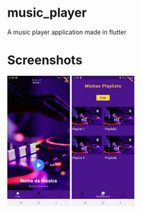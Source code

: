 # music_player

A music player application made in flutter

# Screenshots

<img src="https://raw.githubusercontent.com/jonh14lk/Flutter/master/music_player/assets/print2.jpeg" width="144" height="300" />
<img src="https://raw.githubusercontent.com/jonh14lk/Flutter/master/music_player/assets/print.jpeg" width="144" height="300" />


